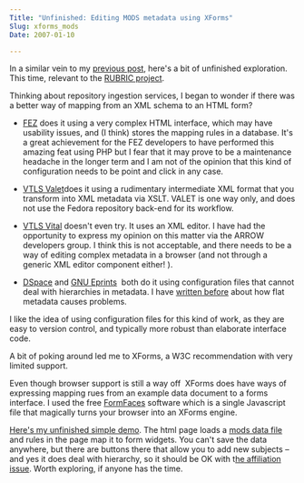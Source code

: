```yaml
---
Title: "Unfinished: Editing MODS metadata using XForms"
Slug: xforms_mods
Date: 2007-01-10

---
```

<div>

In a similar vein to my [previous
post](http://ptsefton.com/blog/2007/01/10/tinymce), here's a bit of
unfinished exploration. This time, relevant to the [RUBRIC
project](http://rubric.edu.au/).

Thinking about repository ingestion services, I began to wonder if there
was a better way of mapping from an XML schema to an HTML form?

-   [FEZ](http://sourceforge.net/projects/fez/) does it using a very
    complex HTML interface, which may have usability issues, and (I
    think) stores the mapping rules in a database. It's a great
    achievement for the FEZ developers to have performed this amazing
    feat using PHP but I fear that it may prove to be a maintenance
    headache in the longer term and I am not of the opinion that this
    kind of configuration needs to be point and click in any case.

-   [VTLS Valet](http://www.vtls.com/Products/)does it using a
    rudimentary intermediate XML format that you transform into XML
    metadata via XSLT. VALET is one way only, and does not use the
    Fedora repository back-end for its workflow.

-   [VTLS Vital](http://www.vtls.com/Products/vital.shtml) doesn't even
    try. It uses an XML editor. I have had the opportunity to express my
    opinion on this matter via the ARROW developers group. I think this
    is not acceptable, and there needs to be a way of editing complex
    metadata in a browser (and not through a generic XML editor
    component either! ).

-   [DSpace](http://www.dspace.org/) and [GNU
    Eprints](http://www.eprints.org/software/)  both do it using
    configuration files that cannot deal with hierarchies in metadata. I
    have [written
    before](http://ptsefton.com/blog/2006/06/06/the_affiliation_issue_in_institutional_repository_software)
    about how flat metadata causes problems.

I like the idea of using configuration files for this kind of work, as
they are easy to version control, and typically more robust than
elaborate interface code.

A bit of poking around led me to XForms, a W3C recommendation with very
limited support.

Even though browser support is still a way off  XForms does have ways of
expressing mapping rues from an example data document to a forms
interface. I used the free [FormFaces](http://www.formfaces.com/)
software which is a single Javascript file that magically turns your
browser into an XForms engine.

[Here's my unfinished simple
demo](http://ptsefton.com/files/formfaces-unfinished/xforms-example.html).
The html page loads a [mods data
file](http://ptsefton.com/files/formfaces-unfinished/data.xml) and rules
in the page map it to form widgets. You can't save the data anywhere,
but there are buttons there that allow you to add new subjects – and yes
it does deal with hierarchy, so it should be OK with t[he affiliation
issue](http://ptsefton.com/blog/2006/06/06/the_affiliation_issue_in_institutional_repository_software).
Worth exploring, if anyone has the time.

</div>
